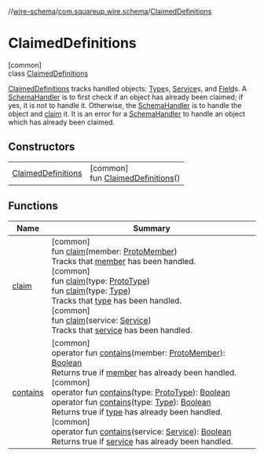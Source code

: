 //[wire-schema](../../../index.md)/[com.squareup.wire.schema](../index.md)/[ClaimedDefinitions](index.md)

# ClaimedDefinitions

[common]\
class [ClaimedDefinitions](index.md)

[ClaimedDefinitions](index.md) tracks handled objects: [Type](../-type/index.md)s, [Service](../-service/index.md)s, and [Field](../-field/index.md)s. A [SchemaHandler](../-schema-handler/index.md) is to first check if an object has already been claimed; if yes, it is not to handle it. Otherwise, the [SchemaHandler](../-schema-handler/index.md) is to handle the object and [claim](claim.md) it. It is an error for a [SchemaHandler](../-schema-handler/index.md) to handle an object which has already been claimed.

## Constructors

| | |
|---|---|
| [ClaimedDefinitions](-claimed-definitions.md) | [common]<br>fun [ClaimedDefinitions](-claimed-definitions.md)() |

## Functions

| Name | Summary |
|---|---|
| [claim](claim.md) | [common]<br>fun [claim](claim.md)(member: [ProtoMember](../-proto-member/index.md))<br>Tracks that [member](claim.md) has been handled.<br>[common]<br>fun [claim](claim.md)(type: [ProtoType](../-proto-type/index.md))<br>fun [claim](claim.md)(type: [Type](../-type/index.md))<br>Tracks that [type](claim.md) has been handled.<br>[common]<br>fun [claim](claim.md)(service: [Service](../-service/index.md))<br>Tracks that [service](claim.md) has been handled. |
| [contains](contains.md) | [common]<br>operator fun [contains](contains.md)(member: [ProtoMember](../-proto-member/index.md)): [Boolean](https://kotlinlang.org/api/latest/jvm/stdlib/kotlin/-boolean/index.html)<br>Returns true if [member](contains.md) has already been handled.<br>[common]<br>operator fun [contains](contains.md)(type: [ProtoType](../-proto-type/index.md)): [Boolean](https://kotlinlang.org/api/latest/jvm/stdlib/kotlin/-boolean/index.html)<br>operator fun [contains](contains.md)(type: [Type](../-type/index.md)): [Boolean](https://kotlinlang.org/api/latest/jvm/stdlib/kotlin/-boolean/index.html)<br>Returns true if [type](contains.md) has already been handled.<br>[common]<br>operator fun [contains](contains.md)(service: [Service](../-service/index.md)): [Boolean](https://kotlinlang.org/api/latest/jvm/stdlib/kotlin/-boolean/index.html)<br>Returns true if [service](contains.md) has already been handled. |
